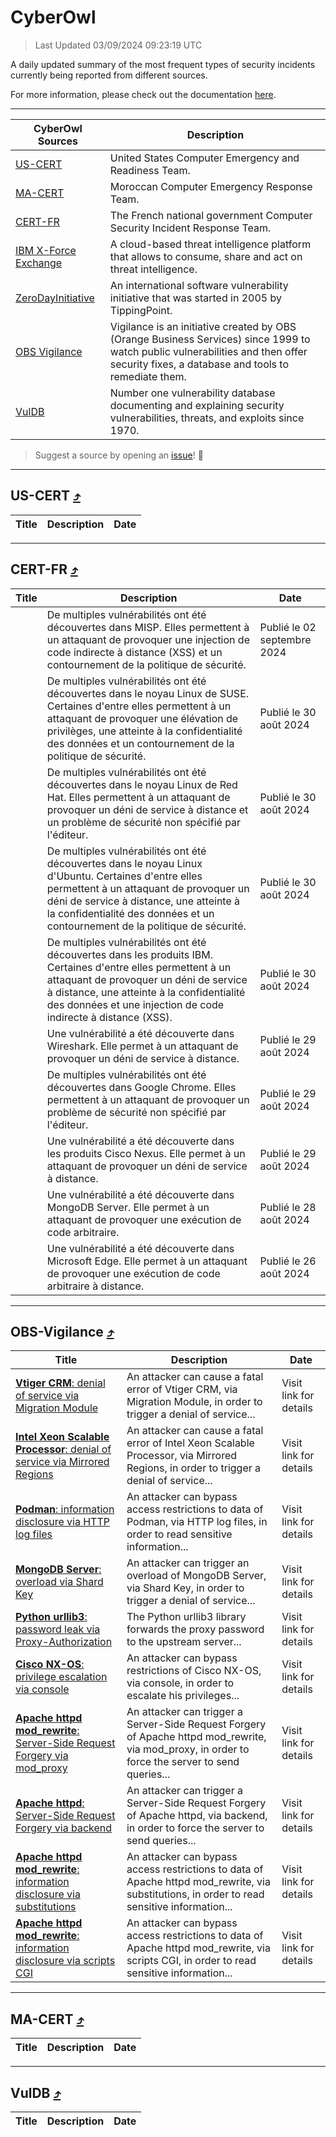 
 <div id='top'></div>

# CyberOwl

 > Last Updated 03/09/2024 09:23:19 UTC
 
 A daily updated summary of the most frequent types of security incidents currently being reported from different sources.
 
 For more information, please check out the documentation [here](./docs/README.md).
 
 ---
 |CyberOwl Sources|Description|
 |---|---|
 |[US-CERT](#us-cert-arrow_heading_up)|United States Computer Emergency and Readiness Team.|
 |[MA-CERT](#ma-cert-arrow_heading_up)|Moroccan Computer Emergency Response Team.|
 |[CERT-FR](#cert-fr-arrow_heading_up)|The French national government Computer Security Incident Response Team.|
 |[IBM X-Force Exchange](#ibmcloud-arrow_heading_up)|A cloud-based threat intelligence platform that allows to consume, share and act on threat intelligence.|
 |[ZeroDayInitiative](#zerodayinitiative-arrow_heading_up)|An international software vulnerability initiative that was started in 2005 by TippingPoint.|
 |[OBS Vigilance](#obs-vigilance-arrow_heading_up)|Vigilance is an initiative created by OBS (Orange Business Services) since 1999 to watch public vulnerabilities and then offer security fixes, a database and tools to remediate them.|
 |[VulDB](#vuldb-arrow_heading_up)|Number one vulnerability database documenting and explaining security vulnerabilities, threats, and exploits since 1970.|
 
 > Suggest a source by opening an [issue](https://github.com/karimhabush/cyberowl/issues)! :raised_hands:
 ---

## US-CERT [:arrow_heading_up:](#cyberowl)

 |Title|Description|Date|
 |---|---|---|
 
 ---

## CERT-FR [:arrow_heading_up:](#cyberowl)

 |Title|Description|Date|
 |---|---|---|
 |[](https://www.cert.ssi.gouv.fr/avis/CERTFR-2024-AVI-0730/)|De multiples vulnérabilités ont été découvertes dans MISP. Elles permettent à un attaquant de provoquer une injection de code indirecte à distance (XSS) et un contournement de la politique de sécurité.|Publié le 02 septembre 2024|
 |[](https://www.cert.ssi.gouv.fr/avis/CERTFR-2024-AVI-0729/)|De multiples vulnérabilités ont été découvertes dans le noyau Linux de SUSE. Certaines d'entre elles permettent à un attaquant de provoquer une élévation de privilèges, une atteinte à la confidentialité des données et un contournement de la politique de sécurité.|Publié le 30 août 2024|
 |[](https://www.cert.ssi.gouv.fr/avis/CERTFR-2024-AVI-0728/)|De multiples vulnérabilités ont été découvertes dans le noyau Linux de Red Hat. Elles permettent à un attaquant de provoquer un déni de service à distance et un problème de sécurité non spécifié par l'éditeur.|Publié le 30 août 2024|
 |[](https://www.cert.ssi.gouv.fr/avis/CERTFR-2024-AVI-0727/)|De multiples vulnérabilités ont été découvertes dans le noyau Linux d'Ubuntu. Certaines d'entre elles permettent à un attaquant de provoquer un déni de service à distance, une atteinte à la confidentialité des données et un contournement de la politique de sécurité.|Publié le 30 août 2024|
 |[](https://www.cert.ssi.gouv.fr/avis/CERTFR-2024-AVI-0726/)|De multiples vulnérabilités ont été découvertes dans les produits IBM. Certaines d'entre elles permettent à un attaquant de provoquer un déni de service à distance, une atteinte à la confidentialité des données et une injection de code indirecte à distance (XSS).|Publié le 30 août 2024|
 |[](https://www.cert.ssi.gouv.fr/avis/CERTFR-2024-AVI-0725/)|Une vulnérabilité a été découverte dans Wireshark. Elle permet à un attaquant de provoquer un déni de service à distance.|Publié le 29 août 2024|
 |[](https://www.cert.ssi.gouv.fr/avis/CERTFR-2024-AVI-0724/)|De multiples vulnérabilités ont été découvertes dans Google Chrome. Elles permettent à un attaquant de provoquer un problème de sécurité non spécifié par l'éditeur.|Publié le 29 août 2024|
 |[](https://www.cert.ssi.gouv.fr/avis/CERTFR-2024-AVI-0723/)|Une vulnérabilité a été découverte dans les produits Cisco Nexus. Elle permet à un attaquant de provoquer un déni de service à distance.|Publié le 29 août 2024|
 |[](https://www.cert.ssi.gouv.fr/avis/CERTFR-2024-AVI-0722/)|Une vulnérabilité a été découverte dans MongoDB Server. Elle permet à un attaquant de provoquer une exécution de code arbitraire.|Publié le 28 août 2024|
 |[](https://www.cert.ssi.gouv.fr/avis/CERTFR-2024-AVI-0721/)|Une vulnérabilité a été découverte dans Microsoft Edge. Elle permet à un attaquant de provoquer une exécution de code arbitraire à distance.|Publié le 26 août 2024|
 
 ---

## OBS-Vigilance [:arrow_heading_up:](#cyberowl)

 |Title|Description|Date|
 |---|---|---|
 |[<a href="https://vigilance.fr/vulnerability/Vtiger-CRM-denial-of-service-via-Migration-Module-44969" class="noirorange"><b>Vtiger CRM</b>: denial of service via Migration Module</a>](https://vigilance.fr/vulnerability/Vtiger-CRM-denial-of-service-via-Migration-Module-44969)|An attacker can cause a fatal error of Vtiger CRM, via Migration Module, in order to trigger a denial of service...|Visit link for details|
 |[<a href="https://vigilance.fr/vulnerability/Intel-Xeon-Scalable-Processor-denial-of-service-via-Mirrored-Regions-44965" class="noirorange"><b>Intel Xeon Scalable Processor</b>: denial of service via Mirrored Regions</a>](https://vigilance.fr/vulnerability/Intel-Xeon-Scalable-Processor-denial-of-service-via-Mirrored-Regions-44965)|An attacker can cause a fatal error of Intel Xeon Scalable Processor, via Mirrored Regions, in order to trigger a denial of service...|Visit link for details|
 |[<a href="https://vigilance.fr/vulnerability/Podman-information-disclosure-via-HTTP-log-files-44654" class="noirorange"><b>Podman</b>: information disclosure via HTTP log files</a>](https://vigilance.fr/vulnerability/Podman-information-disclosure-via-HTTP-log-files-44654)|An attacker can bypass access restrictions to data of Podman, via HTTP log files, in order to read sensitive information...|Visit link for details|
 |[<a href="https://vigilance.fr/vulnerability/MongoDB-Server-overload-via-Shard-Key-44652" class="noirorange"><b>MongoDB Server</b>: overload via Shard Key</a>](https://vigilance.fr/vulnerability/MongoDB-Server-overload-via-Shard-Key-44652)|An attacker can trigger an overload of MongoDB Server, via Shard Key, in order to trigger a denial of service...|Visit link for details|
 |[<a href="https://vigilance.fr/vulnerability/Python-urllib3-password-leak-via-Proxy-Authorization-44649" class="noirorange"><b>Python urllib3</b>: password leak via Proxy-Authorization</a>](https://vigilance.fr/vulnerability/Python-urllib3-password-leak-via-Proxy-Authorization-44649)|The Python urllib3 library forwards the proxy password to the upstream server...|Visit link for details|
 |[<a href="https://vigilance.fr/vulnerability/Cisco-NX-OS-privilege-escalation-via-console-44648" class="noirorange"><b>Cisco NX-OS</b>: privilege escalation via console</a>](https://vigilance.fr/vulnerability/Cisco-NX-OS-privilege-escalation-via-console-44648)|An attacker can bypass restrictions of Cisco NX-OS, via console, in order to escalate his privileges...|Visit link for details|
 |[<a href="https://vigilance.fr/vulnerability/Apache-httpd-mod-rewrite-Server-Side-Request-Forgery-via-mod-proxy-44647" class="noirorange"><b>Apache httpd mod_rewrite</b>: Server-Side Request Forgery via mod_proxy</a>](https://vigilance.fr/vulnerability/Apache-httpd-mod-rewrite-Server-Side-Request-Forgery-via-mod-proxy-44647)|An attacker can trigger a Server-Side Request Forgery of Apache httpd mod_rewrite, via mod_proxy, in order to force the server to send queries...|Visit link for details|
 |[<a href="https://vigilance.fr/vulnerability/Apache-httpd-Server-Side-Request-Forgery-via-backend-44645" class="noirorange"><b>Apache httpd</b>: Server-Side Request Forgery via backend</a>](https://vigilance.fr/vulnerability/Apache-httpd-Server-Side-Request-Forgery-via-backend-44645)|An attacker can trigger a Server-Side Request Forgery of Apache httpd, via backend, in order to force the server to send queries...|Visit link for details|
 |[<a href="https://vigilance.fr/vulnerability/Apache-httpd-mod-rewrite-information-disclosure-via-substitutions-44644" class="noirorange"><b>Apache httpd mod_rewrite</b>: information disclosure via substitutions</a>](https://vigilance.fr/vulnerability/Apache-httpd-mod-rewrite-information-disclosure-via-substitutions-44644)|An attacker can bypass access restrictions to data of Apache httpd mod_rewrite, via substitutions, in order to read sensitive information...|Visit link for details|
 |[<a href="https://vigilance.fr/vulnerability/Apache-httpd-mod-rewrite-information-disclosure-via-scripts-CGI-44643" class="noirorange"><b>Apache httpd mod_rewrite</b>: information disclosure via scripts CGI</a>](https://vigilance.fr/vulnerability/Apache-httpd-mod-rewrite-information-disclosure-via-scripts-CGI-44643)|An attacker can bypass access restrictions to data of Apache httpd mod_rewrite, via scripts CGI, in order to read sensitive information...|Visit link for details|
 
 ---

## MA-CERT [:arrow_heading_up:](#cyberowl)

 |Title|Description|Date|
 |---|---|---|
 
 ---

## VulDB [:arrow_heading_up:](#cyberowl)

 |Title|Description|Date|
 |---|---|---|
 